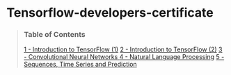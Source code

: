 # Tensorflow-developers-certificate

> ### Table of Contents
> [1 - Introduction to TensorFlow (1)]()
> [2 - Introduction to TensorFlow (2)]()
> [3 - Convolutional Neural Networks ]()
> [4 - Natural Language Processing]()
> [5 - Sequences, Time Series and Prediction]()
